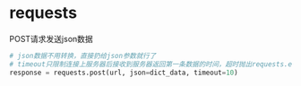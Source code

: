 # requests

POST请求发送json数据

```py
# json数据不用转换，直接扔给json参数就行了
# timeout只限制连接上服务器后接收到服务器返回第一条数据的时间，超时抛出requests.exception.ReadtimeError
response = requests.post(url, json=dict_data, timeout=10)
```